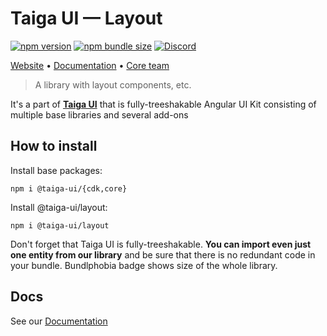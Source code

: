# Taiga UI — Layout

[![npm version](https://img.shields.io/npm/v/@taiga-ui/layout.svg)](https://npmjs.com/package/@taiga-ui/layout)
[![npm bundle size](https://img.shields.io/bundlephobia/minzip/@taiga-ui/layout)](https://bundlephobia.com/result?p=@taiga-ui/layout)
[![Discord](https://img.shields.io/discord/748677963142135818?color=7289DA&label=%23taiga-ui&logo=discord&logoColor=white)](https://discord.gg/Us8d8JVaTg)

[Website](https://taiga-ui.dev) • [Documentation](https://taiga-ui.dev/getting-started) •
[Core team](https://github.com/taiga-family/taiga-ui/#core-team)

> A library with layout components, etc.

It's a part of [**Taiga UI**](https://github.com/taiga-family/taiga-ui) that is fully-treeshakable Angular UI Kit consisting
of multiple base libraries and several add-ons

## How to install

Install base packages:

```
npm i @taiga-ui/{cdk,core}
```

Install @taiga-ui/layout:

```
npm i @taiga-ui/layout
```

Don't forget that Taiga UI is fully-treeshakable. **You can import even just one entity from our library** and be sure
that there is no redundant code in your bundle. Bundlphobia badge shows size of the whole library.

## Docs

See our [Documentation](https://taiga-ui.dev/getting-started)
